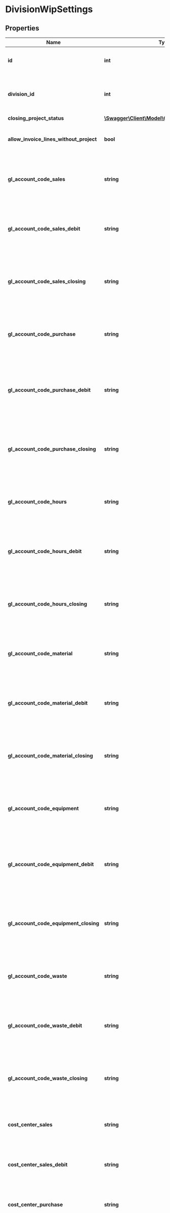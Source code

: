 # DivisionWipSettings

## Properties
Name | Type | Description | Notes
------------ | ------------- | ------------- | -------------
**id** | **int** | The ID of the work in progress settings. | [optional] 
**division_id** | **int** | The division ID that belongs to these settings. | 
**closing_project_status** | [**\Swagger\Client\Model\CondensedProjectStatus**](CondensedProjectStatus.md) |  | [optional] 
**allow_invoice_lines_without_project** | **bool** | If invoice lines without project are allowed. | 
**gl_account_code_sales** | **string** | A general ledger account code to use for sales related items. | [optional] 
**gl_account_code_sales_debit** | **string** | A general ledger account code to use for sales debit related items. | [optional] 
**gl_account_code_sales_closing** | **string** | A general ledger account code to use for sales closing related items. | [optional] 
**gl_account_code_purchase** | **string** | A general ledger account code to use for purchase related items. | [optional] 
**gl_account_code_purchase_debit** | **string** | A general ledger account code to use for purchase debit related items. | [optional] 
**gl_account_code_purchase_closing** | **string** | A general ledger account code to use for purchase closing related items. | [optional] 
**gl_account_code_hours** | **string** | A general ledger account code to use for hours related items. | [optional] 
**gl_account_code_hours_debit** | **string** | A general ledger account code to use for hours debit related items. | [optional] 
**gl_account_code_hours_closing** | **string** | A general ledger account code to use for hours closing related items. | [optional] 
**gl_account_code_material** | **string** | A general ledger account code to use for material related items. | [optional] 
**gl_account_code_material_debit** | **string** | A general ledger account code to use for material debit related items. | [optional] 
**gl_account_code_material_closing** | **string** | A general ledger account code to use for material closing related items. | [optional] 
**gl_account_code_equipment** | **string** | A general ledger account code to use for equipment related items. | [optional] 
**gl_account_code_equipment_debit** | **string** | A general ledger account code to use for equipment debit related items. | [optional] 
**gl_account_code_equipment_closing** | **string** | A general ledger account code to use for equipment closing related items. | [optional] 
**gl_account_code_waste** | **string** | A general ledger account code to use for waste related items. | [optional] 
**gl_account_code_waste_debit** | **string** | A general ledger account code to use for waste debit related items. | [optional] 
**gl_account_code_waste_closing** | **string** | A general ledger account code to use for waste closing related items. | [optional] 
**cost_center_sales** | **string** | A cost center to use for sales related items. | [optional] 
**cost_center_sales_debit** | **string** | A cost center to use for sales debit related items. | [optional] 
**cost_center_purchase** | **string** | A cost center to use for purchase related items. | [optional] 
**cost_center_purchase_debit** | **string** | A cost center to use for purchase debit related items. | [optional] 
**cost_center_hours** | **string** | A cost center to use for hours related items. | [optional] 
**cost_center_hours_debit** | **string** | A cost center to use for hours debit related items. | [optional] 
**cost_center_material** | **string** | A cost center to use for material related items. | [optional] 
**cost_center_material_debit** | **string** | A cost center to use for material debit related items. | [optional] 
**cost_center_equipment** | **string** | A cost center to use for equipment related items. | [optional] 
**cost_center_equipment_debit** | **string** | A cost center to use for equipment debit related items. | [optional] 
**cost_center_waste** | **string** | A cost center to use for waste related items. | [optional] 
**cost_center_waste_debit** | **string** | A cost center to use for waste debit related items. | [optional] 

[[Back to Model list]](../README.md#documentation-for-models) [[Back to API list]](../README.md#documentation-for-api-endpoints) [[Back to README]](../README.md)


